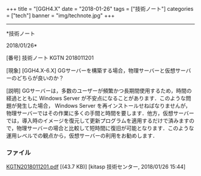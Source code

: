 ﻿+++
title = "[GGH4.X"
date = "2018-01-26"
tags = ["技術ノート"]
categories = ["tech"]
banner = "img/technote.jpg"
+++

-----------------------------------------------------------------------------------------------------------------------------

*技術ノート

2018/01/26*


[番号]
技術ノート KGTN 2018011201

[現象]
[GGH4.X-6.X]
GGサーバーを構築する場合，物理サーバーと仮想サーバーのどちらが良いのか？

[説明]
GGサーバーは，多数のユーザーが頻繁かつ長期間使用するため，時間の経過とともに
Windows Server
が不安点になることがあります．このような問題が発生した場合， Windows
Server
を再インストールせねばなりませんが，物理サーバーではその作業に多くの手間と時間を要します．他方，仮想サーバーでは，導入時のイメージを復元して更新プログラムを適用するだけで済みますので，物理サーバーの場合と比較して短時間に復旧が可能となります．このような運用レベルでの観点から，仮想サーバーの利用をお勧めします．


### ファイル

 
 


[KGTN2018011201.pdf](http://techreport.kitasp.net/attachments/download/3961/KGTN2018011201.pdf)
 [(43.7 KB)] [kitasp 技術センター, 2018/01/26
15:44]


 


 

